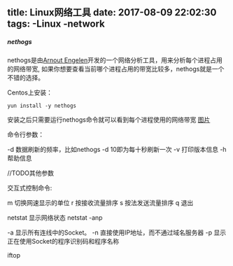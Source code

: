 title: Linux网络工具
date: 2017-08-09 22:02:30
tags:
  -Linux
  -network
---


##### nethogs

nethogs是由[Arnout Engelen](http://arnout.engelen.eu/)开发的一个网络分析工具，用来分析每个进程占用的网络带宽, 如果你想要查看当前哪个进程占用的带宽比较多，nethogs就是一个不错的选择。

Centos上安装：
```shell
yun install -y nethogs
```
安装之后只需要运行nethogs命令就可以看到每个进程使用的网络带宽
[图片]()

命令行参数：

-d 数据刷新的频率，比如nethogs -d 10即为每十秒刷新一次
-v 打印版本信息
-h 帮助信息

//TODO其他参数

交互式控制命令:

m 切换网速显示的单位
r 按接收流量排序
s 按法发送流量排序
q 退出

netstat
显示网络状态
netstat -anp

-a  显示所有连线中的Socket。
-n  直接使用IP地址，而不通过域名服务器
-p  显示正在使用Socket的程序识别码和程序名称


iftop
